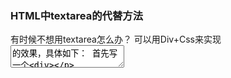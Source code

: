 ### HTML中textarea的代替方法


有时候不想用textarea怎么办？
可以用Div+Css来实现<textarea>的效果，具体如下：
首先写一个<div>

`
  <d i v id="remarks" class="audit-textarea" contenteditable="true" data-text="输入备注"></d i v>
  然后写一个样式
  .audit-textarea{
      width: 100%;
      min-height:150px;
      max-height:500px;
      outline: 0;
      border: 1px solid #dcdcdc;
      font-size: 13px;
      overflow-x: hidden;
      overflow-y: auto;
      -webkit-user-modify: read-write-plaintext-only;
  }

`
大功告成，具体效果请自行测试
